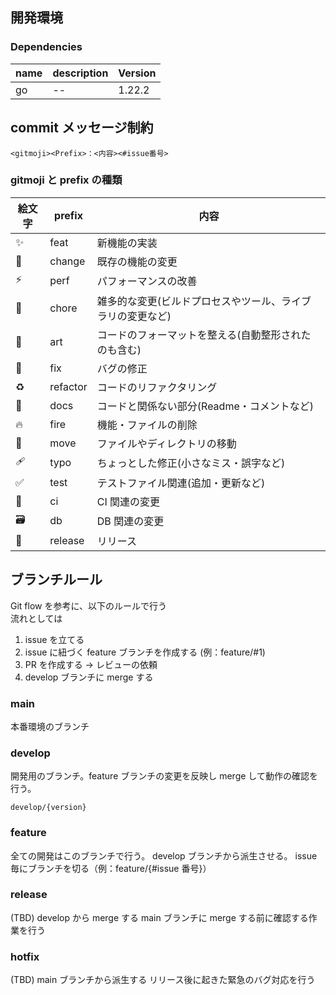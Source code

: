 ## 開発環境

### Dependencies

| name | description | Version |
| ---- | ----------- | ------- |
| go   | --          | 1.22.2  |

## commit メッセージ制約

```
<gitmoji><Prefix>：<内容><#issue番号>
```

### gitmoji と prefix の種類

| 絵文字 | prefix   | 内容                                                       |
| ------ | -------- | ---------------------------------------------------------- |
| ✨     | feat     | 新機能の実装                                               |
| 🔀     | change   | 既存の機能の変更                                           |
| ⚡️    | perf     | パフォーマンスの改善                                       |
| 🤖     | chore    | 雑多的な変更(ビルドプロセスやツール、ライブラリの変更など) |
| 🎨     | art      | コードのフォーマットを整える(自動整形されたのも含む)       |
| 🐛     | fix      | バグの修正                                                 |
| ♻️     | refactor | コードのリファクタリング                                   |
| 📝     | docs     | コードと関係ない部分(Readme・コメントなど)                 |
| 🔥     | fire     | 機能・ファイルの削除                                       |
| 🚚     | move     | ファイルやディレクトリの移動                               |
| 🩹     | typo     | ちょっとした修正(小さなミス・誤字など)                     |
| ✅     | test     | テストファイル関連(追加・更新など)                         |
| 👷     | ci       | CI 関連の変更                                              |
| 🗃️     | db       | DB 関連の変更                                              |
| 🔖     | release  | リリース                                                   |

## ブランチルール

Git flow を参考に、以下のルールで行う</br>
流れとしては

1. issue を立てる
2. issue に紐づく feature ブランチを作成する (例：feature/#1)
3. PR を作成する → レビューの依頼
4. develop ブランチに merge する

### main

本番環境のブランチ

### develop

開発用のブランチ。feature ブランチの変更を反映し merge して動作の確認を行う。

```
develop/{version}
```

### feature

全ての開発はこのブランチで行う。
develop ブランチから派生させる。
issue 毎にブランチを切る（例：feature/{#issue 番号}）

### release

(TBD)
develop から merge する
main ブランチに merge する前に確認する作業を行う

### hotfix

(TBD)
main ブランチから派生する
リリース後に起きた緊急のバグ対応を行う
